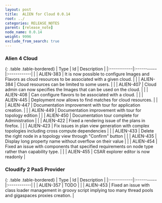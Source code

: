 ```yaml
---
layout: post
title:  ALIEN for Cloud 0.0.14
root: ../
categories: RELEASE_NOTES
parent: [release_note]
node_name: 0.0.14
weight: 9996
exclude_from_search: true
---
```






### Alien 4 Cloud

{: .table .table-bordered}
| Type        | Id         | Description |
|:------------|:-----------|:------------|
|  <i class="fa fa-plus text-success"></i> | ALIEN-383 | It is now possible to configure Images and Flavors as cloud resources to be associated with a given cloud. |
|  <i class="fa fa-plus text-success"></i> | ALIEN-384 | Cloud resources can be limited to some users. |
|  <i class="fa fa-plus text-success"></i> | ALIEN-407 | Cloud admin can now specifies the Images that can be used on the cloud. |
|  <i class="fa fa-plus text-success"></i> | ALIEN-408 | Can configure flavors to be associated with a cloud. |
|  <i class="fa fa-plus text-success"></i> | ALIEN-445 | Deployment now allows to find matches for cloud resources. |
|  <i class="fa fa-level-up text-primary"></i> | ALIEN-447 | Documentation improvement with tour for application creation. |
|  <i class="fa fa-level-up text-primary"></i> | ALIEN-449 | Documentation improvement with tour for topology edition |
|  <i class="fa fa-level-up text-primary"></i> | ALIEN-450 | Documentation tour complete for Administration |
|  <i class="fa fa-bug text-danger"></i> | ALIEN-422 | Fixed a rendering issue of the plans in firefox. |
|  <i class="fa fa-bug text-danger"></i> | ALIEN-423 | Fix issues in plan view generation with complex topologies including cross compute dependencies |
|  <i class="fa fa-bug text-danger"></i> | ALIEN-433 | Delete the right node in a topology view through "Confirm" button |
|  <i class="fa fa-bug text-danger"></i> | ALIEN-435 | Display long property name without overflow on their value |
|  <i class="fa fa-bug text-danger"></i> | ALIEN-454 | Fixed an issue with components that specified requirements on node type rather than capability type. |
|  <i class="fa fa-bug text-danger"></i> | ALIEN-455 | CSAR explorer editor is now readonly |

### Cloudify 2 PaaS Provider

{: .table .table-bordered}
| Type        | Id         | Description |
|:------------|:-----------|:------------|
|  <i class="fa fa-bug text-danger"></i> | ALIEN-357 | TODO |
|  <i class="fa fa-bug text-danger"></i> | ALIEN-453 | Fixed an issue with class loader management in groovy script implying too many thread pools and gigaspaces proxies creation. |
